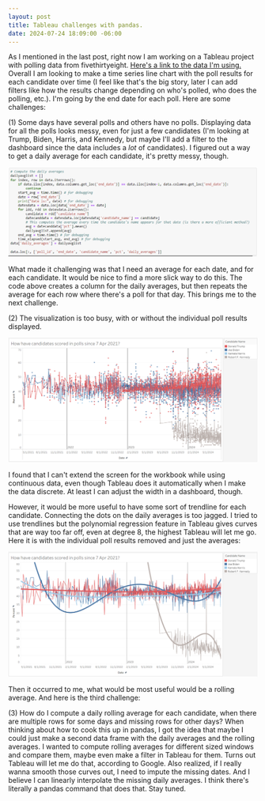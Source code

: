 ```yaml
---
layout: post
title: Tableau challenges with pandas.
date: 2024-07-24 18:09:00 -06:00
---
```

As I mentioned in the last post, right now I am working on a Tableau project with polling data from fivethirtyeight.  [Here's a link to the data I'm using.](https://projects.fivethirtyeight.com/polls/data/president_polls.csv)  Overall I am looking to make a time series line chart with the poll results for each candidate over time (I feel like that's the big story, later I can add filters like how the results change depending on who's polled, who does the polling, etc.).  I'm going by the end date for each poll.  Here are some challenges:

(1) Some days have several polls and others have no polls.  Displaying data for all the polls looks messy, even for just a few candidates (I'm looking at Trump, Biden, Harris, and Kennedy, but maybe I'll add a filter to the dashboard since the data includes a *lot* of candidates).  I figured out a way to get a daily average for each candidate, it's pretty messy, though.

![Daily averages code](./images/daily-averages.png)

What made it challenging was that I need an average for each date, and for each candidate.  It would be nice to find a more slick way to do this.  The code above creates a column for the daily averages, but then repeats the average for each row where there's a poll for that day.  This brings me to the next challenge.

(2) The visualization is too busy, with or without the individual poll results displayed.  

![Poll results and averages](./images/polls-and-averages.png)

I found that I can't extend the screen for the workbook while using continuous data, even though Tableau does it automatically when I make the data discrete.  At least I can adjust the width in a dashboard, though.

However, it would be more useful to have some sort of trendline for each candidate.  Connecting the dots on the daily averages is too jagged.  I tried to use trendlines but the polynomial regression feature in Tableau gives curves that are way too far off, even at degree 8, the highest Tableau will let me go.  Here it is with the individual poll results removed and just the averages:

![Trendlines](./images/trend-lines.png)

Then it occurred to me, what would be most useful would be a rolling average.  And here is the third challenge:

(3) How do I compute a daily rolling average for each candidate, when there are multiple rows for some days and missing rows for other days?  When thinking about how to cook this up in pandas, I got the idea that maybe I could just make a second data frame with the daily averages and the rolling averages.  I wanted to compute rolling averages for different sized windows and compare them, maybe even make a filter in Tableau for them.  Turns out Tableau will let me do that, according to Google.  Also realized, if I really wanna smooth those curves out, I need to impute the missing dates.  And I believe I can linearly interpolate the missing daily averages.  I think there's literally a pandas command that does that.  Stay tuned.



